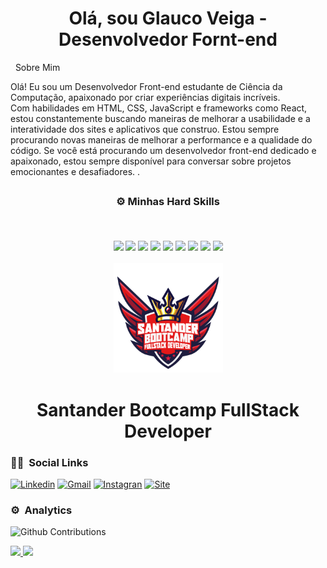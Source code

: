 <h1 align="center">Olá, sou Glauco Veiga - Desenvolvedor Fornt-end</h1>

&nbsp; Sobre Mim
<p>Olá! Eu sou um Desenvolvedor Front-end estudante de Ciência da Computação, apaixonado por criar experiências digitais incríveis.<br>
Com habilidades em HTML, CSS, JavaScript e frameworks como React, estou constantemente buscando maneiras de melhorar a usabilidade e a interatividade dos sites e aplicativos que construo. Estou sempre procurando novas maneiras de melhorar a performance e a qualidade do código. Se você está procurando um desenvolvedor front-end dedicado e apaixonado, estou sempre disponível para conversar sobre projetos emocionantes e desafiadores.
.</p>

##


<h3 align="center">
⚙️ Minhas Hard Skills

<p>&nbsp;</p>

<img src="https://img.shields.io/badge/html5-%23E34F26.svg?style=for-the-badge&logo=html5&logoColor=white"/>
<img src="https://img.shields.io/badge/css3-%231572B6.svg?style=for-the-badge&logo=css3&logoColor=white"/>
<img src="https://img.shields.io/badge/JavaScript-F7DF1E?style=for-the-badge&logo=javascript&logoColor=black">
<img src="https://img.shields.io/badge/typescript-%231572B6.svg?style=for-the-badge&logo=typescript&logoColor=white"/>
<img src="https://img.shields.io/badge/React-20232A?style=for-the-badge&logo=react&logoColor=61DAFB"/>
<img src="https://img.shields.io/badge/Node.js-43853D?style=for-the-badge&logo=node.js&logoColor=white"/>
<img src="https://img.shields.io/badge/MongoDB-4EA94B?style=for-the-badge&logo=mongodb&logoColor=white"/>
<img src="https://img.shields.io/badge/MySQL-00000F?style=for-the-badge&logo=mysql&logoColor=white"/>
<img src="https://img.shields.io/badge/git-%23F05033.svg?style=for-the-badge&logo=git&logoColor=white"/>

</h3>

<div align="center">
<img src="https://github.com/veigarj/Santander_FullStack_Developer-Public/blob/main/Logo-Santander-Bootcamp.png" width="175px"> 
</div>
<h1 align="center">Santander Bootcamp FullStack Developer</h1>



<h3>
  👨🏽‍ &nbsp;Social Links
</h3>

[![Linkedin](https://img.shields.io/badge/LinkedIn-0077B5?style=for-the-badge&logo=linkedin&logoColor=white)](https://www.linkedin.com/in/glauco-veiga-28102515a/)
[![Gmail](https://img.shields.io/badge/Gmail-D14836?style=for-the-badge&logo=gmail&logoColor=white)](https://veiga.cg@gmail.com/)
[![Instagran](https://img.shields.io/badge/Instagram-E4405F?style=for-the-badge&logo=instagram&logoColor=white)](https://www.instagram.com/glauco_veiga/)
[![Site](https://img.shields.io/badge/website-000000?style=for-the-badge&logo=About.me&logoColor=white)](https://veigarj.github.io/)

<h3>
⚙️ &nbsp;Analytics
</h3>

![Github Contributions](https://github-readme-streak-stats.herokuapp.com/?user=veigarj&theme=tokyonight)

<p align="left">
  <a href="https://github.com/veigarj">
<img height="160em" src="https://github-readme-stats.vercel.app/api/?username=veigarj&count_private=true&show_icons=true&theme=tokyonight"/>
<img height="160em" src="https://github-readme-stats.vercel.app/api/top-langs/?username=veigarj&layout=compact&langs_count=8&theme=tokyonight"/>
</a>
</p>


<!--
**veigarj/veigarj** is a ✨ _special_ ✨ repository because its `README.md` (this file) appears on your GitHub profile.

Here are some ideas to get you started:

- 🔭 I’m currently working on ...
- 🌱 I’m currently learning ...
- 👯 I’m looking to collaborate on ...
- 🤔 I’m looking for help with ...
- 💬 Ask me about ...
- 📫 How to reach me: ...
- 😄 Pronouns: ...
- ⚡ Fun fact: ...
-->
